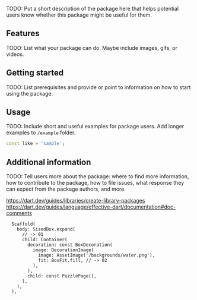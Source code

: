 TODO: Put a short description of the package here that helps potential users
know whether this package might be useful for them.

## Features

TODO: List what your package can do. Maybe include images, gifs, or videos.

## Getting started

TODO: List prerequisites and provide or point to information on how to
start using the package.

## Usage

TODO: Include short and useful examples for package users. Add longer examples
to `/example` folder. 

```dart
const like = 'sample';
```

## Additional information

TODO: Tell users more about the package: where to find more information, how to 
contribute to the package, how to file issues, what response they can expect 
from the package authors, and more.

https://dart.dev/guides/libraries/create-library-packages
https://dart.dev/guides/language/effective-dart/documentation#doc-comments


      Scaffold(
        body: SizedBox.expand(
          // -> 01
          child: Container(
            decoration: const BoxDecoration(
              image: DecorationImage(
                image: AssetImage('/backgrounds/water.png'),
                fit: BoxFit.fill, // -> 02
              ),
            ),
            child: const PuzzlePage(),
          ),
        ),
      ),